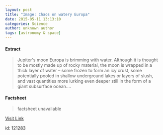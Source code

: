 ```yaml
---
layout: post
title: "Image: Chaos on watery Europa"
date: 2015-05-11 13:13:10
categories: Science
author: unknown author
tags: [astronomy & space]
---
```



#### Extract
>Jupiter's moon Europa is brimming with water. Although it is thought to be mostly made up of rocky material, the moon is wrapped in a thick layer of water – some frozen to form an icy crust, some potentially pooled in shallow underground lakes or layers of slush, and vast quantities more lurking even deeper still in the form of a giant subsurface ocean....

#### Factsheet
>factsheet unavailable

[Visit Link](http://phys.org/news350554382.html)

id:  121283

